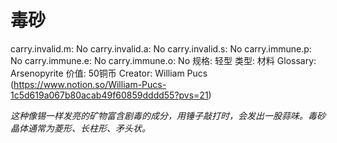 # 毒砂

carry.invalid.m: No
carry.invalid.a: No
carry.invalid.s: No
carry.immune.p: No
carry.immune.e: No
carry.immune.o: No
规格: 轻型
类型: 材料
Glossary: Arsenopyrite
价值: 50铜币
Creator: William Pucs (https://www.notion.so/William-Pucs-1c5d619a067b80acab49f60859dddd55?pvs=21)

*这种像锡一样发亮的矿物富含剧毒的成分，用锤子敲打时，会发出一股蒜味。毒砂晶体通常为菱形、长柱形、矛头状。*